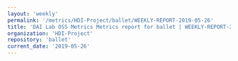 ```yaml
---
layout: 'weekly'
permalink: '/metrics/HDI-Project/ballet/WEEKLY-REPORT-2019-05-26'
title: 'DAI Lab OSS Metrics Metrics report for ballet | WEEKLY-REPORT-2019-05-26'
organization: 'HDI-Project'
repository: 'ballet'
current_date: '2019-05-26'
---
```

